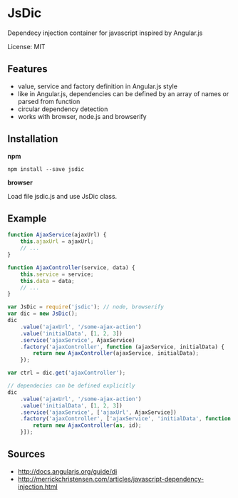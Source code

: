JsDic
=====

Dependecy injection container for javascript inspired by Angular.js

License: MIT

Features
--------
* value, service and factory definition in Angular.js style
* like in Angular.js, dependencies can be defined by an array of names or parsed from function
* circular dependency detection
* works with browser, node.js and browserify

Installation
------------

**npm**

    npm install --save jsdic
    
**browser**

Load file jsdic.js and use JsDic class.

Example
-------

```js
function AjaxService(ajaxUrl) {
	this.ajaxUrl = ajaxUrl;
	// ...
}

function AjaxController(service, data) {
	this.service = service;
	this.data = data;
	// ...
}

var JsDic = require('jsdic'); // node, browserify
var dic = new JsDic();
dic
	.value('ajaxUrl', '/some-ajax-action')
	.value('initialData', [1, 2, 3])
	.service('ajaxService', AjaxService)
	.factory('ajaxController', function (ajaxService, initialData) {
		return new AjaxController(ajaxService, initialData);
	});

var ctrl = dic.get('ajaxController');

// dependecies can be defined explicitly
dic
	.value('ajaxUrl', '/some-ajax-action')
	.value('initialData', [1, 2, 3])
	.service('ajaxService', ['ajaxUrl', AjaxService])
	.factory('ajaxController', ['ajaxService', 'initialData', function (as, id) {
		return new AjaxController(as, id);
	}]);
```

Sources
-------

* http://docs.angularjs.org/guide/di
* http://merrickchristensen.com/articles/javascript-dependency-injection.html

